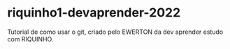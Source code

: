 # riquinho1-devaprender-2022
Tutorial de como usar o git, criado pelo EWERTON da dev aprender estudo com RIQUINHO.
